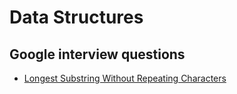 # Data Structures

## Google interview questions

* [Longest Substring Without Repeating Characters](https://github.com/SE-Materials/Algorithms/String/LongestSubstrWithoutRepeatingChars/main.cpp)